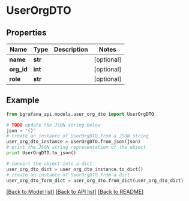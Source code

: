# UserOrgDTO


## Properties
Name | Type | Description | Notes
------------ | ------------- | ------------- | -------------
**name** | **str** |  | [optional] 
**org_id** | **int** |  | [optional] 
**role** | **str** |  | [optional] 

## Example

```python
from bgrafana_api.models.user_org_dto import UserOrgDTO

# TODO update the JSON string below
json = "{}"
# create an instance of UserOrgDTO from a JSON string
user_org_dto_instance = UserOrgDTO.from_json(json)
# print the JSON string representation of the object
print UserOrgDTO.to_json()

# convert the object into a dict
user_org_dto_dict = user_org_dto_instance.to_dict()
# create an instance of UserOrgDTO from a dict
user_org_dto_form_dict = user_org_dto.from_dict(user_org_dto_dict)
```
[[Back to Model list]](../README.md#documentation-for-models) [[Back to API list]](../README.md#documentation-for-api-endpoints) [[Back to README]](../README.md)


